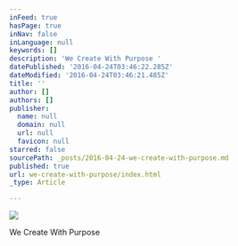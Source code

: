 ```yaml
---
inFeed: true
hasPage: true
inNav: false
inLanguage: null
keywords: []
description: 'We Create With Purpose '
datePublished: '2016-04-24T03:46:22.285Z'
dateModified: '2016-04-24T03:46:21.485Z'
title: ''
author: []
authors: []
publisher:
  name: null
  domain: null
  url: null
  favicon: null
starred: false
sourcePath: _posts/2016-04-24-we-create-with-purpose.md
published: true
url: we-create-with-purpose/index.html
_type: Article

---
```

![](https://the-grid-user-content.s3-us-west-2.amazonaws.com/21d267eb-903d-4c49-9d02-dde7dd1c4af9.jpg)

We Create With Purpose